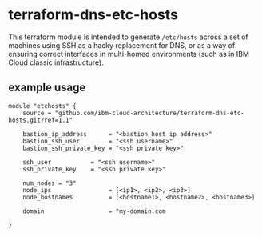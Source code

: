 # terraform-dns-etc-hosts

This terraform module is intended to generate `/etc/hosts` across a set of machines using SSH as a hacky replacement for DNS, or as a way of ensuring correct interfaces in multi-homed environments (such as in IBM Cloud classic infrastructure).

## example usage

```
module "etchosts" {
    source = "github.com/ibm-cloud-architecture/terraform-dns-etc-hosts.git?ref=1.1"

    bastion_ip_address      = "<bastion host ip address>"
    bastion_ssh_user        = "<ssh username>"
    bastion_ssh_private_key = "<ssh private key>"

    ssh_user           = "<ssh username>"
    ssh_private_key    = "<ssh private key>"
    
    num_nodes = "3"
    node_ips                = [<ip1>, <ip2>, <ip3>]
    node_hostnames          = [<hostname1>, <hostname2>, <hostname3>]

    domain                  = "my-domain.com

}
```